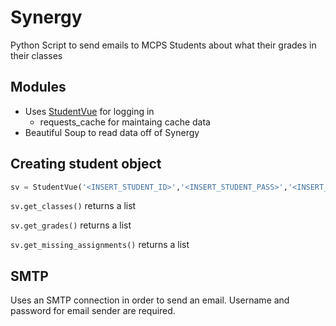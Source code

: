 # Synergy
Python Script to send emails to MCPS Students about what their grades in their classes

## Modules
* Uses [StudentVue](https://github.com/StudentVue/StudentVue.py) for logging in
  * requests_cache for maintaing cache data
* Beautiful Soup to read data off of Synergy

## Creating student object
  ```python
  sv = StudentVue('<INSERT_STUDENT_ID>','<INSERT_STUDENT_PASS>','<INSERT_GU>')
  ```
  `sv.get_classes()` returns a list
  
  `sv.get_grades()` returns a list
  
  `sv.get_missing_assignments()` returns a list

## SMTP
  Uses an SMTP connection in order to send an email. Username and password for email sender are required.
